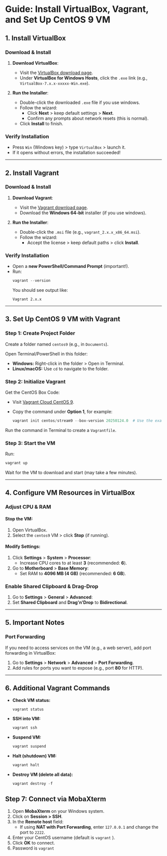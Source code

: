 # Guide: Install VirtualBox, Vagrant, and Set Up CentOS 9 VM

## 1. Install VirtualBox

### Download & Install
1. **Download VirtualBox**:
   - Visit the [VirtualBox download page](https://www.virtualbox.org/wiki/Downloads).
   - Under **VirtualBox for Windows Hosts**, click the `.exe` link (e.g., `VirtualBox-7.x.x-xxxxx-Win.exe`).

2. **Run the Installer**:
   - Double-click the downloaded `.exe` file if you use windows. 
   - Follow the wizard:
     - Click **Next** > keep default settings > **Next**.
     - Confirm any prompts about network resets (this is normal).
   - Click **Install** to finish.

### Verify Installation
- Press `Win` (Windows key) > type `VirtualBox` > launch it.
- If it opens without errors, the installation succeeded!

---

## 2. Install Vagrant

### Download & Install
1. **Download Vagrant**:
   - Visit the [Vagrant download page](https://www.vagrantup.com/downloads).
   - Download the **Windows 64-bit** installer (if you use windows).

2. **Run the Installer**:
   - Double-click the `.msi` file (e.g., `vagrant_2.x.x_x86_64.msi`).
   - Follow the wizard:
     - Accept the license > keep default paths > click **Install**.

### Verify Installation
- Open a **new PowerShell/Command Prompt** (important!).
- Run:
  ```powershell
  vagrant --version
  ```
  You should see output like:
  ```
  Vagrant 2.x.x
  ```

---

## 3. Set Up CentOS 9 VM with Vagrant

### Step 1: Create Project Folder
Create a folder named `centos9` (e.g., in `Documents`).

Open Terminal/PowerShell in this folder:

- **Windows:** Right-click in the folder > Open in Terminal.
- **Linux/macOS:** Use `cd` to navigate to the folder.

### Step 2: Initialize Vagrant

Get the CentOS Box Code:

- Visit [Vagrant Cloud CentOS 9](https://app.vagrantup.com/centos/boxes/stream9).
- Copy the command under **Option 1**, for example:

  ```powershell
  vagrant init centos/stream9 --box-version 20250124.0  # Use the exact version from the website
  ```

Run the command in Terminal to create a `Vagrantfile`.

### Step 3: Start the VM
Run:

```powershell
vagrant up
```

Wait for the VM to download and start (may take a few minutes).

---

## 4. Configure VM Resources in VirtualBox

### Adjust CPU & RAM

#### Stop the VM:
1. Open VirtualBox.
2. Select the `centos9` VM > click **Stop** (if running).

#### Modify Settings:
1. Click **Settings** > **System** > **Processor**:
   - Increase CPU cores to at least **3** (recommended: **6**).
2. Go to **Motherboard** > **Base Memory**:
   - Set RAM to **4096 MB (4 GB)** (recommended: **6 GB**).

### Enable Shared Clipboard & Drag-Drop
1. Go to **Settings** > **General** > **Advanced**:
2. Set **Shared Clipboard** and **Drag'n'Drop** to **Bidirectional**.

---

## 5. Important Notes

### Port Forwarding
If you need to access services on the VM (e.g., a web server), add port forwarding in VirtualBox:

1. Go to **Settings** > **Network** > **Advanced** > **Port Forwarding**.
2. Add rules for ports you want to expose (e.g., port **80** for HTTP).

---

## 6. Additional Vagrant Commands

- **Check VM status:**
  ```powershell
  vagrant status
  ```
- **SSH into VM:**
  ```powershell
  vagrant ssh
  ```
- **Suspend VM:**
  ```powershell
  vagrant suspend
  ```
- **Halt (shutdown) VM:**
  ```powershell
  vagrant halt
  ```
- **Destroy VM (delete all data):**
  ```powershell
  vagrant destroy -f
  
## Step 7: Connect via MobaXterm

1. Open **MobaXterm** on your Windows system.
2. Click on **Session > SSH**.
3. In the **Remote host** field:
   - If using **NAT with Port Forwarding**, enter `127.0.0.1` and change the port to `2222`.
4. Enter your CentOS username (default is `vagrant` ).
5. Click **OK** to connect.
6. Password is `vagrant`

